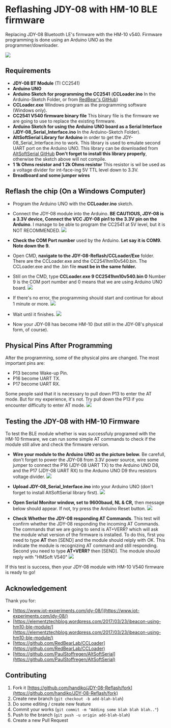 # Reflashing JDY-08 with HM-10 BLE firmware
Replacing JDY-08 Bluetooth LE's firmware with the HM-10 v540. Firmware programming is done using an Arduino UNO as the programmer/downloader.

![](./JDY-08_photo.png)

## Requirements
* **JDY-08 BT Module** (TI CC2541)
* **Arduino UNO**
* **Arduino Sketch for programming the CC2541** (**CCLoader.ino** In the Arduino-Sketch Folder, or from [RedBear's GitHub](https://github.com/RedBearLab/CCLoader))
* **CCLoader.exe** Windows program as the programming software (Windows only). 
* **CC2541 V540 firmware binary file** This binary file is the firmware we are going to use to replace the existing firmware.
* **Arduino Sketch for using the Arduino UNO board as a Serial Interface** (**JDY-08_Serial_Interface.ino** In the Arduino-Sketch Folder).
* **AltSoftSerial Library for Arduino** in order to get the JDY-08_Serial_Interface.ino to work. This library is used to emulate second UART port on the Arduino UNO. This library can be downloaded from [AltSoftSerial GitHub](https://github.com/PaulStoffregen/AltSoftSerial) **Don't forget to install this library properly**, otherwise the sketch above will not compile.
* **1 1k Ohms resistor and 1 2k Ohms resistor** This resistor is wil be used as a voltage divider for int-face-ing 5V TTL level down to 3.3V.
* **Breadboard and some jumper wires**

## Reflash the chip (On a Windows Computer)
* Program the Arduino UNO with the **CCLoader.ino** sketch.
* Connect the JDY-08 module into the Arduino. **BE CAUTIOUS, JDY-08 is a 3.3V device, Connect the VCC JDY-08 pin1 to the 3.3V pin on the Arduino**. I manage to be able to program the CC2541 at 5V level, but it is NOT RECOMMENDED. 
![](./JDY-08_ccloader.png)
* **Check the COM Port number** used by the Arduino. **Let say it is COM9. Note down the 9.**
* Open CMD, **navigate to the JDY-08-Reflash/CCLoader/Exe** folder. There are the CCLoader.exe and the CC2541hm10v540.bin.
The CCLoader.exe and the .bin file **must be in the same folder.**
* Still on the CMD, type **CCLoader.exe 9 CC2541hm10v540.bin 0** Number 9 is the COM port number and 0 means that we are using Arduino UNO board.
![](./CCLoader_start.png)

* If there's no error, the programming should start and continue for about 1 minute or more.
![](./During_programming.png)

* Wait until it finishes.
![](./CCLoader_finish.png)

* Now your JDY-08 has become HM-10 (but still in the JDY-08's physical form, of course).

## Physical Pins After Programming
After the programming, some of the physical pins are changed. The most important pins are:
* P13 become Wake-up Pin.
* P16 become UART TX.
* P17 become UART RX.

Some people said that it is necessary to pull down P13 to enter the AT mode. But for my experience, it's not. Try pull down the P13 if you encounter difficulty to enter AT mode.
![](./JDY-08_pins_post_programming.png)

## Testing the JDY-08 with HM-10 Firmware
To test the BLE module whether is was successfuly programed with the HM-10 firmware, we can run some simple AT commands to check if the module still alive and check the firmware version.

* **Wire your module to the Arduino UNO as the picture below.** Be carefull, don't forget to power the JDY-08 from 3.3V power source, wire some jumper to connect the P16 (JDY-08 UART TX) to the Arduino UNO D8, and the P17 (JDY-08 UART RX) to the Arduino UNO D9 thru resistors voltage divider.
![](./JDY-08_test_at_command.png)

* **Upload JDY-08_Serial_Interface.ino** into your Arduino UNO (don't forget to install AltSoftSerial library first).
![](./JDY-08_Serial_Interface.ino.png)

* **Open Serial Monitor window, set to 9600baud, NL & CR,** then message below should appear. If not, try press the Arduino Reset button.
![](./JDY-08_Serial_Interface_first_message.png)

* **Check Whether the JDY-08 responding AT Commands**. This test will confirm whether the JDY-08 responding the incoming AT Commands. The commands that we are going to send is AT+VERR? which will ask the module what version of the firmware is installed. To do this, first you need to type **AT** then [SEND] and the module should relply with OK. This indicate the module is recognizing AT command and still responding. Second you need to type **AT+VERR?** then [SEND]. The module should reply with "HMSoft V540"
![](./JDY-08_AT_command_check.png)

If this test is success, then your JDY-08 module with HM-10 V540 firmware is ready to go!

## Acknowledgement
Thank you for:
* [https://www.iot-experiments.com/jdy-08/](https://www.iot-experiments.com/jdy-08/)
* [https://elementztechblog.wordpress.com/2017/03/23/ibeacon-using-hm10-ble-module/](https://elementztechblog.wordpress.com/2017/03/23/ibeacon-using-hm10-ble-module/)
* [https://github.com/RedBearLab/CCLoader](https://github.com/RedBearLab/CCLoader)
* [https://github.com/PaulStoffregen/AltSoftSerial](https://github.com/PaulStoffregen/AltSoftSerial)

## Contributing
1. Fork it [https://github.com/handiko/JDY-08-Reflash/fork](https://github.com/handiko/JDY-08-Reflash/fork)
2. Create new branch (`git checkout -b add-blah-blah`)
3. Do some editing / create new feature
4. Commit your works (`git commit -m "Adding some blah blah blah.."`)
5. Push to the branch (`git push -u origin add-blah-blah`)
6. Create a new Pull Request

